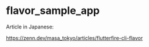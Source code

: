 # flavor_sample_app

Article in Japanese:

https://zenn.dev/masa_tokyo/articles/flutterfire-cli-flavor

